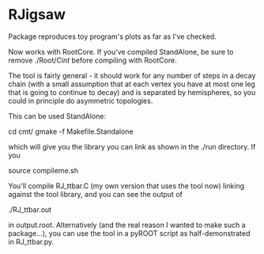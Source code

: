 RJigsaw
=======

Package reproduces toy program's plots as far as I've checked. 

Now works with RootCore. If you've compiled StandAlone, be sure to remove ./Root/*Cint* before compiling with RootCore.

The tool is fairly general - it should work for any number of steps in a decay chain (with a small assumption that at each vertex you have at most one leg that is going to continue to decay) and is separated by hemispheres, so you could in principle do asymmetric topologies.

This can be used StandAlone:

cd cmt/
gmake -f Makefile.Standalone

which will give you the library you can link as shown in the ./run directory. If you

source compileme.sh

You'll compile RJ_ttbar.C (my own version that uses the tool now) linking against the tool library, and you can see the output of 

./RJ_ttbar.out

in output.root. Alternatively (and the real reason I wanted to make such a package...), you can use the tool in a pyROOT script as half-demonstrated in RJ_ttbar.py.
